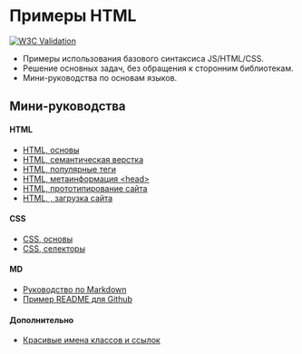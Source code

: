 # Примеры HTML

[![W3C Validation](https://img.shields.io/w3c-validation/default?targetUrl=https%3A%2F%2Fgrand-web.github.io%2Fsimple-html-templates%2F)](https://www.w3.org/Consortium/)

- Примеры использования базового синтаксиса JS/HTML/CSS.
- Решение основных задач, без обращения к сторонним библиотекам.
- Мини-руководства по основам языков.

## Мини-руководства

#### HTML

<!-- FIXME ИСПРАВИТЬ+ДОБАВИТЬ ССЫЛКИ -->
<!-- FIXME ДОБАВИТЬ СУБ-ССЫЛКИ -->

- [HTML, основы](mini-manuals/html.md)
- [HTML, семантическая верстка](mini-manuals/html.md#семантическая-верстка)
- [HTML, популярные теги](mini-manuals/html-tags.md)
- [HTML, метаинформация <head\>](mini-manuals/html-head.md)
- [HTML, прототипирование сайта](mini-manuals/html-prototype.md)
- [HTML, , загрузка сайта](mini-manuals/html-prototype.md)

#### CSS

- [CSS, основы](mini-manuals/css.md)
- [CSS, селекторы](mini-manuals/css-selectors.md)

#### MD

- [Руководство по Markdown](mini-manuals/md.md)
- [Пример README для Github](<mini-manuals/md(example).md>)

#### Дополнительно

- [Красивые имена классов и ссылок](mini-manuals/oth/names-class-links.md)
